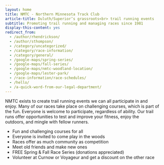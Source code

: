 ```yaml
---
layout: home
title: NMTC - Northern Minnesota Track Club
article-title: Duluth/Superior’s grassroots<br> trail running events
subtitle: Promoting trail running and managing races since 1981
display-this-content: yes
redirect_from:
  - /author/rhendrickson/
  - /author/sthompson/
  - /category/uncategorized/
  - /category/race-information/
  - /category/general/
  - /google-maps/spring-series/
  - /google-maps/fall-series/
  - /google-maps/nmtc-woodland-location/
  - /google-maps/lester-park/
  - /race-information/race-schedules/
  - /hello/
  - /a-quick-word-from-our-legal-department/
---
```


NMTC exists to create trail running events we can all participate in and enjoy. Many of our races take place on challenging courses, which is part of the fun. Everyone is welcome to participate, regardless of ability. Our trail runs offer opportunities to test and improve your fitness, enjoy the outdoors, and mingle with fellow runners.

* Fun and challenging courses for all
* Everyone is invited to come play in the woods
* Races offer as much community as competition
* Meet old friends and make new ones
* FREE Spring & Fall Race Series (donations appreciated)
* Volunteer at Curnow or Voyageur and get a discount on the other race
